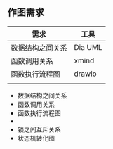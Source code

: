 ## 作图需求

| 需求             | 工具    |
| ---------------- | ------- |
| 数据结构之间关系 | Dia UML |
| 函数调用关系     | xmind   |
| 函数执行流程图   | drawio  |
|                  |         |



* 数据结构之间关系
* 函数调用关系
* 函数执行流程图
* 
* 锁之间互斥关系
* 状态机转化图



